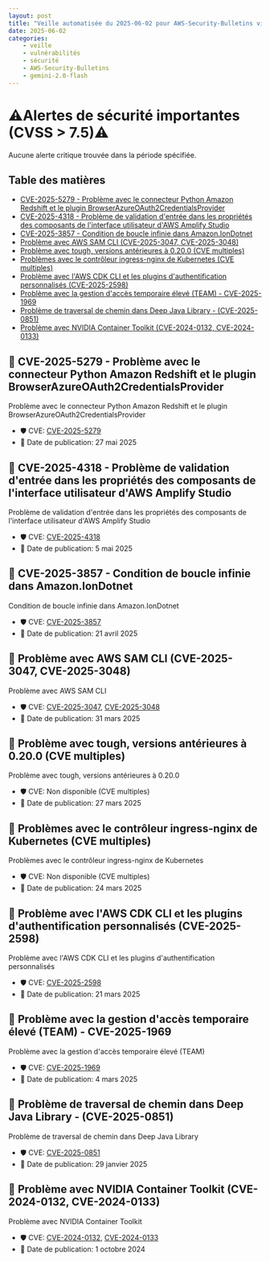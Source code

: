 ```yaml
---
layout: post
title: "Veille automatisée du 2025-06-02 pour AWS-Security-Bulletins via Gemini gemini-2.0-flash"
date: 2025-06-02
categories:
    - veille
    - vulnérabilités
    - sécurité
    - AWS-Security-Bulletins
    - gemini-2.0-flash
---
```

# ⚠️Alertes de sécurité importantes (CVSS > 7.5)⚠️
Aucune alerte critique trouvée dans la période spécifiée.

## Table des matières

*   [CVE-2025-5279 - Problème avec le connecteur Python Amazon Redshift et le plugin BrowserAzureOAuth2CredentialsProvider](#cve-2025-5279)
*   [CVE-2025-4318 - Problème de validation d'entrée dans les propriétés des composants de l'interface utilisateur d'AWS Amplify Studio](#cve-2025-4318)
*   [CVE-2025-3857 - Condition de boucle infinie dans Amazon.IonDotnet](#cve-2025-3857)
*   [Problème avec AWS SAM CLI (CVE-2025-3047, CVE-2025-3048)](#cve-2025-3047-cve-2025-3048)
*   [Problème avec tough, versions antérieures à 0.20.0 (CVE multiples)](#tough-multiple-cves)
*   [Problèmes avec le contrôleur ingress-nginx de Kubernetes (CVE multiples)](#kubernetes-ingress-nginx-multiple-cves)
*   [Problème avec l'AWS CDK CLI et les plugins d'authentification personnalisés (CVE-2025-2598)](#cve-2025-2598)
*   [Problème avec la gestion d'accès temporaire élevé (TEAM) - CVE-2025-1969](#cve-2025-1969)
*   [Problème de traversal de chemin dans Deep Java Library - (CVE-2025-0851)](#cve-2025-0851)
*   [Problème avec NVIDIA Container Toolkit (CVE-2024-0132, CVE-2024-0133)](#cve-2024-0132-cve-2024-0133)

## 🚨 CVE-2025-5279 - Problème avec le connecteur Python Amazon Redshift et le plugin BrowserAzureOAuth2CredentialsProvider

Problème avec le connecteur Python Amazon Redshift et le plugin BrowserAzureOAuth2CredentialsProvider

*   🛡️ CVE: [CVE-2025-5279](https://www.cve.org/CVERecord?id=CVE-2025-5279)
*   📅 Date de publication: 27 mai 2025

## 🚨 CVE-2025-4318 - Problème de validation d'entrée dans les propriétés des composants de l'interface utilisateur d'AWS Amplify Studio

Problème de validation d'entrée dans les propriétés des composants de l'interface utilisateur d'AWS Amplify Studio

*   🛡️ CVE: [CVE-2025-4318](https://www.cve.org/CVERecord?id=CVE-2025-4318)
*   📅 Date de publication: 5 mai 2025

## 🚨 CVE-2025-3857 - Condition de boucle infinie dans Amazon.IonDotnet

Condition de boucle infinie dans Amazon.IonDotnet

*   🛡️ CVE: [CVE-2025-3857](https://www.cve.org/CVERecord?id=CVE-2025-3857)
*   📅 Date de publication: 21 avril 2025

## 🚨 Problème avec AWS SAM CLI (CVE-2025-3047, CVE-2025-3048)

Problème avec AWS SAM CLI

*   🛡️ CVE: [CVE-2025-3047](https://www.cve.org/CVERecord?id=CVE-2025-3047), [CVE-2025-3048](https://www.cve.org/CVERecord?id=CVE-2025-3048)
*   📅 Date de publication: 31 mars 2025

## 🚨 Problème avec tough, versions antérieures à 0.20.0 (CVE multiples)

Problème avec tough, versions antérieures à 0.20.0

*   🛡️ CVE: Non disponible (CVE multiples)
*   📅 Date de publication: 27 mars 2025

## 🚨 Problèmes avec le contrôleur ingress-nginx de Kubernetes (CVE multiples)

Problèmes avec le contrôleur ingress-nginx de Kubernetes

*   🛡️ CVE: Non disponible (CVE multiples)
*   📅 Date de publication: 24 mars 2025

## 🚨 Problème avec l'AWS CDK CLI et les plugins d'authentification personnalisés (CVE-2025-2598)

Problème avec l'AWS CDK CLI et les plugins d'authentification personnalisés

*   🛡️ CVE: [CVE-2025-2598](https://www.cve.org/CVERecord?id=CVE-2025-2598)
*   📅 Date de publication: 21 mars 2025

## 🚨 Problème avec la gestion d'accès temporaire élevé (TEAM) - CVE-2025-1969

Problème avec la gestion d'accès temporaire élevé (TEAM)

*   🛡️ CVE: [CVE-2025-1969](https://www.cve.org/CVERecord?id=CVE-2025-1969)
*   📅 Date de publication: 4 mars 2025

## 🚨 Problème de traversal de chemin dans Deep Java Library - (CVE-2025-0851)

Problème de traversal de chemin dans Deep Java Library

*   🛡️ CVE: [CVE-2025-0851](https://www.cve.org/CVERecord?id=CVE-2025-0851)
*   📅 Date de publication: 29 janvier 2025

## 🚨 Problème avec NVIDIA Container Toolkit (CVE-2024-0132, CVE-2024-0133)

Problème avec NVIDIA Container Toolkit

*   🛡️ CVE: [CVE-2024-0132](https://www.cve.org/CVERecord?id=CVE-2024-0132), [CVE-2024-0133](https://www.cve.org/CVERecord?id=CVE-2024-0133)
*   📅 Date de publication: 1 octobre 2024

